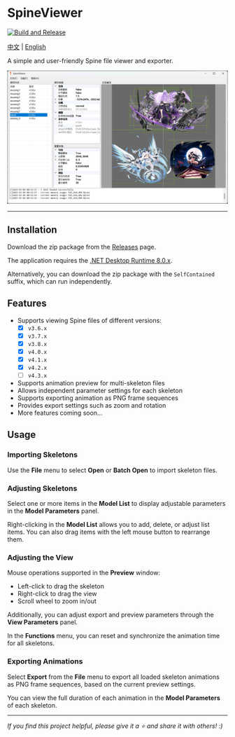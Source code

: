 # SpineViewer

[![Build and Release](https://github.com/ww-rm/SpineViewer/actions/workflows/dotnet-desktop.yml/badge.svg)](https://github.com/ww-rm/SpineViewer/actions/workflows/dotnet-desktop.yml)

[中文](README.md) | [English](README.en.md)

A simple and user-friendly Spine file viewer and exporter.

![previewer](img/previewer.jpg)

---

## Installation

Download the zip package from the [Releases](https://github.com/ww-rm/SpineViewer/releases) page.

The application requires the [.NET Desktop Runtime 8.0.x](https://dotnet.microsoft.com/en-us/download/dotnet/8.0).

Alternatively, you can download the zip package with the `SelfContained` suffix, which can run independently.

## Features

- Supports viewing Spine files of different versions:
    - [x] `v3.6.x`
    - [x] `v3.7.x`
    - [x] `v3.8.x`
    - [x] `v4.0.x`
    - [x] `v4.1.x`
    - [x] `v4.2.x`
    - [ ] `v4.3.x`
- Supports animation preview for multi-skeleton files
- Allows independent parameter settings for each skeleton
- Supports exporting animation as PNG frame sequences
- Provides export settings such as zoom and rotation
- More features coming soon...

## Usage

### Importing Skeletons

Use the **File** menu to select **Open** or **Batch Open** to import skeleton files.

### Adjusting Skeletons

Select one or more items in the **Model List** to display adjustable parameters in the **Model Parameters** panel.

Right-clicking in the **Model List** allows you to add, delete, or adjust list items. You can also drag items with the left mouse button to rearrange them.

### Adjusting the View

Mouse operations supported in the **Preview** window:

- Left-click to drag the skeleton
- Right-click to drag the view
- Scroll wheel to zoom in/out

Additionally, you can adjust export and preview parameters through the **View Parameters** panel.

In the **Functions** menu, you can reset and synchronize the animation time for all skeletons.

### Exporting Animations

Select **Export** from the **File** menu to export all loaded skeleton animations as PNG frame sequences, based on the current preview settings.

You can view the full duration of each animation in the **Model Parameters** of each skeleton.

---

*If you find this project helpful, please give it a :star: and share it with others! :)*
